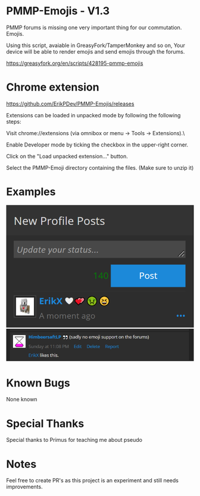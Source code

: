 # PMMP-Emojis - V1.3
PMMP forums is missing one very important thing for our commutation. Emojis.

Using this script, avaiable in GreasyFork/TamperMonkey and so on, Your device will be able to render emojis and send emojis through the forums.

https://greasyfork.org/en/scripts/428195-pmmp-emojis

# Chrome extension
https://github.com/ErikPDev/PMMP-Emojis/releases

Extensions can be loaded in unpacked mode by following the following steps:

Visit chrome://extensions (via omnibox or menu -> Tools -> Extensions).\

Enable Developer mode by ticking the checkbox in the upper-right corner.

Click on the "Load unpacked extension..." button.

Select the PMMP-Emoji directory containing the files. (Make sure to unzip it)


# Examples
<img src="https://github.com/ErikPDev/PMMP-Emojis/raw/main/Screenshot%202021-06-19%20184918.png">
<img src="https://github.com/ErikPDev/PMMP-Emojis/raw/main/upload_2021-6-19_22-51-46.png">

# Known Bugs
None known

# Special Thanks
Special thanks to Primus for teaching me about pseudo 

# Notes
Feel free to create PR's as this project is an experiment and still needs improvements.
